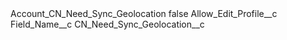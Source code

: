 <?xml version="1.0" encoding="UTF-8"?>
<CustomMetadata xmlns="http://soap.sforce.com/2006/04/metadata" xmlns:xsi="http://www.w3.org/2001/XMLSchema-instance" xmlns:xsd="http://www.w3.org/2001/XMLSchema">
    <label>Account_CN_Need_Sync_Geolocation</label>
    <protected>false</protected>
    <values>
        <field>Allow_Edit_Profile__c</field>
        <value xsi:nil="true"/>
    </values>
    <values>
        <field>Field_Name__c</field>
        <value xsi:type="xsd:string">CN_Need_Sync_Geolocation__c</value>
    </values>
</CustomMetadata>
